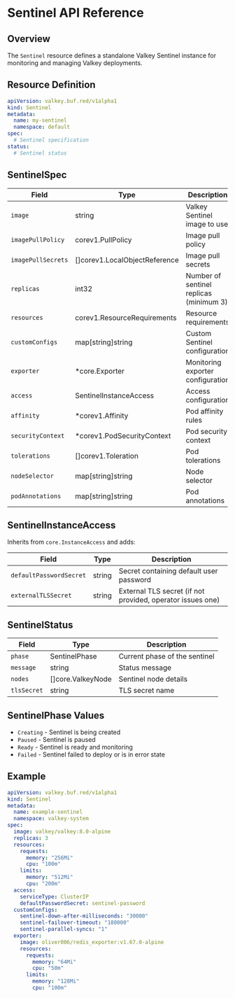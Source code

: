 # Sentinel API Reference

## Overview

The `Sentinel` resource defines a standalone Valkey Sentinel instance for monitoring and managing Valkey deployments.

## Resource Definition

```yaml
apiVersion: valkey.buf.red/v1alpha1
kind: Sentinel
metadata:
  name: my-sentinel
  namespace: default
spec:
  # Sentinel specification
status:
  # Sentinel status
```

## SentinelSpec

| Field | Type | Description |
|-------|------|-------------|
| `image` | string | Valkey Sentinel image to use |
| `imagePullPolicy` | corev1.PullPolicy | Image pull policy |
| `imagePullSecrets` | []corev1.LocalObjectReference | Image pull secrets |
| `replicas` | int32 | Number of sentinel replicas (minimum 3) |
| `resources` | corev1.ResourceRequirements | Resource requirements |
| `customConfigs` | map[string]string | Custom Sentinel configuration |
| `exporter` | *core.Exporter | Monitoring exporter configuration |
| `access` | SentinelInstanceAccess | Access configuration |
| `affinity` | *corev1.Affinity | Pod affinity rules |
| `securityContext` | *corev1.PodSecurityContext | Pod security context |
| `tolerations` | []corev1.Toleration | Pod tolerations |
| `nodeSelector` | map[string]string | Node selector |
| `podAnnotations` | map[string]string | Pod annotations |

## SentinelInstanceAccess

Inherits from `core.InstanceAccess` and adds:

| Field | Type | Description |
|-------|------|-------------|
| `defaultPasswordSecret` | string | Secret containing default user password |
| `externalTLSSecret` | string | External TLS secret (if not provided, operator issues one) |

## SentinelStatus

| Field | Type | Description |
|-------|------|-------------|
| `phase` | SentinelPhase | Current phase of the sentinel |
| `message` | string | Status message |
| `nodes` | []core.ValkeyNode | Sentinel node details |
| `tlsSecret` | string | TLS secret name |

## SentinelPhase Values

- `Creating` - Sentinel is being created
- `Paused` - Sentinel is paused
- `Ready` - Sentinel is ready and monitoring
- `Failed` - Sentinel failed to deploy or is in error state

## Example

```yaml
apiVersion: valkey.buf.red/v1alpha1
kind: Sentinel
metadata:
  name: example-sentinel
  namespace: valkey-system
spec:
  image: valkey/valkey:8.0-alpine
  replicas: 3
  resources:
    requests:
      memory: "256Mi"
      cpu: "100m"
    limits:
      memory: "512Mi"
      cpu: "200m"
  access:
    serviceType: ClusterIP
    defaultPasswordSecret: sentinel-password
  customConfigs:
    sentinel-down-after-milliseconds: "30000"
    sentinel-failover-timeout: "180000"
    sentinel-parallel-syncs: "1"
  exporter:
    image: oliver006/redis_exporter:v1.67.0-alpine
    resources:
      requests:
        memory: "64Mi"
        cpu: "50m"
      limits:
        memory: "128Mi"
        cpu: "100m"
```